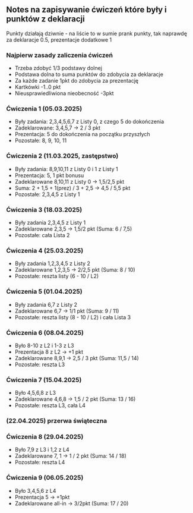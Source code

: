 ## Notes na zapisywanie ćwiczeń które były i punktów z deklaracji

Punkty działają dziwnie - na liście to w sumie prank punkty, tak naprawdę za deklaracje 0.5, prezentacje dodatkowe 1

### Najpierw zasady zaliczenia ćwiczeń
- Trzeba zdobyć 1/3 podstawy dolnej
- Podstawa dolna to suma punktów do zdobycia za deklaracje
- Za każde zadanie 1pkt do zdobycia za prezentację
- Kartkówki -1..0 pkt
- Nieusprawiedliwiona nieobecność -3pkt

### Ćwiczenia 1 (05.03.2025)
- Były zadania: 2,3,4,5,6,7 z Listy 0, z czego 5 do dokończenia
- Zadeklarowane: 3,4,5,7 -> 2 / 3 pkt
- Prezentacja: 5 do dokończenia na początku przyszłych
- Pozostałe: 8, 9, 10, 11

### Ćwiczenia 2 (11.03.2025, zastępstwo)
- Były zadania: 8,9,10,11 z Listy 0 i 1 z Listy 1
- Prezentacja: 5, 1 pkt bonusu
- Zadeklarowane 8,10,11 z Listy 0 -> 1,5/2,5 pkt 
- Suma: 2 + 1,5 + 1(prez) / 3 + 2,5 -> 4,5 / 5,5 pkt
- Pozostałe: 2,3,4,5 z Listy 1

### Ćwiczenia 3 (18.03.2025)
- Były zadania 2,3,4,5 z Listy 1
- Zadeklarowane 2,3,5 -> 1,5/2 pkt (Suma: 6 / 7,5)
- Pozostałe: cała Lista 2

### Ćwiczenia 4 (25.03.2025)
- Były zadania 1,2,3,4,5 z Listy 2
- Zadeklarowane 1,2,3,5 -> 2/2,5 pkt (Suma: 8 / 10)
- Pozostałe: reszta listy (6 - 10 / L2)

### Ćwiczenia 5 (01.04.2025)
- Były zadania 6,7 z Listy 2
- Zadeklarowane 6,7 -> 1/1 pkt (Suma: 9 / 11)
- Pozostałe: reszta listy (8 - 10 / L2) i cała Lista 3

### Ćwiczenia 6 (08.04.2025)
- Było 8-10 z L2 i 1-3 z L3
- Prezentacja 8 z L2 -> +1 pkt
- Zadeklarowane 8,9,1 -> 2,5 / 3 pkt (Suma: 11,5 / 14)
- Pozostałe: reszta L3

### Ćwiczenia 7 (15.04.2025)
- Było 4,5,6,8 z L3
- Zadeklarowane 4,6,8 -> 1,5 / 2 pkt (Suma: 13 / 16)
- Pozostałe: reszta L3, cała L4

### (22.04.2025) przerwa świąteczna

### Ćwiczenia 8 (29.04.2025)
- Było 7,9 z L3 i 1,2 z L4
- Zadeklarowane 7, 1 -> 1 / 2 pkt (Suma: 14 / 18)
- Pozostałe: reszta L4

### Ćwiczenia 9 (06.05.2025)
- Było 3,4,5,6 z L4
- Prezentacja 5 -> +1pkt
- Zadeklarowane all-in -> 3/2pkt (Suma: 17 / 20)